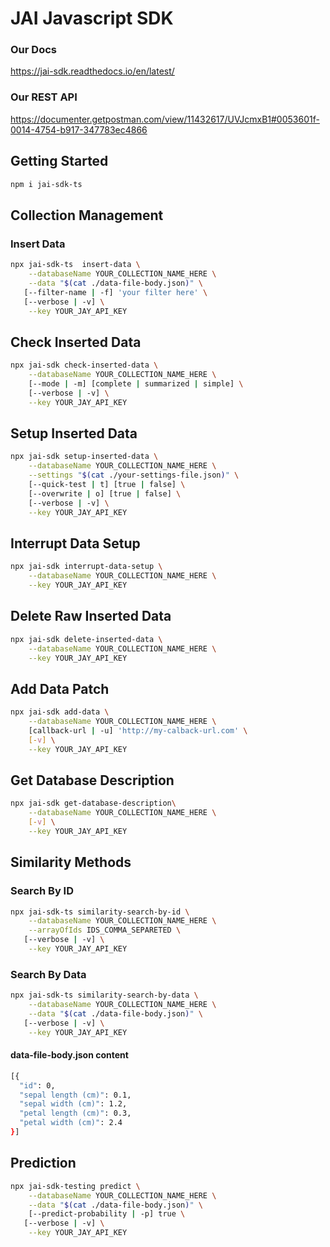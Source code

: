 
# JAI Javascript SDK

### Our Docs
https://jai-sdk.readthedocs.io/en/latest/

### Our REST API
https://documenter.getpostman.com/view/11432617/UVJcmxB1#0053601f-0014-4754-b917-347783ec4866

## Getting Started

```bash
npm i jai-sdk-ts
```

## Collection Management

### Insert Data

```bash
npx jai-sdk-ts  insert-data \
    --databaseName YOUR_COLLECTION_NAME_HERE \
    --data "$(cat ./data-file-body.json)" \
   [--filter-name | -f] 'your filter here' \
   [--verbose | -v] \
    --key YOUR_JAY_API_KEY 
```

## Check Inserted Data

```bash
npx jai-sdk check-inserted-data \
    --databaseName YOUR_COLLECTION_NAME_HERE \
    [--mode | -m] [complete | summarized | simple] \
    [--verbose | -v] \
    --key YOUR_JAY_API_KEY
```

## Setup Inserted Data

```bash
npx jai-sdk setup-inserted-data \
    --databaseName YOUR_COLLECTION_NAME_HERE \
    --settings "$(cat ./your-settings-file.json)" \
    [--quick-test | t] [true | false] \
    [--overwrite | o] [true | false] \
    [--verbose | -v] \
    --key YOUR_JAY_API_KEY
```

## Interrupt Data Setup

```bash
npx jai-sdk interrupt-data-setup \
    --databaseName YOUR_COLLECTION_NAME_HERE \
    --key YOUR_JAY_API_KEY
```

## Delete Raw Inserted Data

```bash
npx jai-sdk delete-inserted-data \
    --databaseName YOUR_COLLECTION_NAME_HERE \
    --key YOUR_JAY_API_KEY
```

## Add Data Patch

```bash
npx jai-sdk add-data \
    --databaseName YOUR_COLLECTION_NAME_HERE \
    [callback-url | -u] 'http://my-calback-url.com' \
    [-v] \
    --key YOUR_JAY_API_KEY
```

## Get Database Description

```bash
npx jai-sdk get-database-description\
    --databaseName YOUR_COLLECTION_NAME_HERE \
    [-v] \
    --key YOUR_JAY_API_KEY
```


## Similarity Methods

### Search By ID

```bash
npx jai-sdk-ts similarity-search-by-id \
    --databaseName YOUR_COLLECTION_NAME_HERE \
    --arrayOfIds IDS_COMMA_SEPARETED \
   [--verbose | -v] \
    --key YOUR_JAY_API_KEY
```

### Search By Data

```bash
npx jai-sdk-ts similarity-search-by-data \
    --databaseName YOUR_COLLECTION_NAME_HERE \
    --data "$(cat ./data-file-body.json)" \
   [--verbose | -v] \
    --key YOUR_JAY_API_KEY
```

#### data-file-body.json content

```bash
[{
  "id": 0,
  "sepal length (cm)": 0.1,
  "sepal width (cm)": 1.2,
  "petal length (cm)": 0.3,
  "petal width (cm)": 2.4
}]
```

## Prediction

```bash
npx jai-sdk-testing predict \
    --databaseName YOUR_COLLECTION_NAME_HERE \
    --data "$(cat ./data-file-body.json)" \
    [--predict-probability | -p] true \
   [--verbose | -v] \
    --key YOUR_JAY_API_KEY
```
